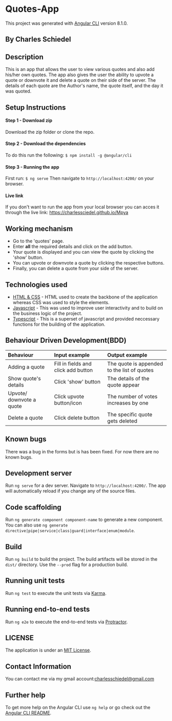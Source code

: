 # Quotes-App

This project was generated with [Angular CLI](https://github.com/angular/angular-cli) version 8.1.0.

## By **Charles Schiedel**


## Description
This is an app that allows the user to view various quotes and also add his/her own quotes. The app also gives the user the ability to upvote a quote or downvote it and delete a quote on their side of the server. The details of each quote are the Author's name, the quote itself, and the day it was quoted.

## Setup Instructions
#### Step 1 - Download zip
Download the zip folder or clone the repo.

#### Step 2 - Download the dependencies
To do this run the following:
`$ npm install -g @angular/cli`

#### Step 3 - Running the app
First run:
`$ ng serve`
Then navigate to `http://localhost:4200/` on your browser.

#### Live link
If you don't want to run the app from your local browser you can acces it through the live link: https://charlessciedel.github.io/Mpya

## Working mechanism
- Go to the 'quotes' page.
- Enter **all** the required details and click on the add      button.
- Your quote is displayed and you can view the quote by clicking the 'show' button.
- You can upvote or downvote a quote by clicking the respective buttons.
- Finally, you can delete a quote from your side of the server.

## Technologies used
* [HTML & CSS](https://www.w3schools.com/html/html_css.asp) - HTML used to create the backbone of the application whereas CSS was used to style the elements.
* [Javascript](https://www.javascript.com/) - This was used to improve user interactivity and to build on the business logic of the project.
* [Typescript](https://www.typescriptlang.org/) - This is a superset of javascript and provided neccessary functions for the building of the application.


## Behaviour Driven Development(BDD)
| Behaviour | Input example    | Output example |
| :------------- | :------------- | :------------- |
| Adding a quote | Fill in fields and click add button  | The quote is appended to the list of quotes |
| Show quote's details | Click 'show' button | The details of the quote appear |
| Upvote/ downvote a quote | Click upvote button/icon | The number of votes increases by one |
| Delete a quote | Click delete button | The specific quote gets deleted |





## Known bugs
There was a bug in the forms but is has been fixed. For now there are no known bugs.

## Development server

Run `ng serve` for a dev server. Navigate to `http://localhost:4200/`. The app will automatically reload if you change any of the source files.

## Code scaffolding

Run `ng generate component component-name` to generate a new component. You can also use `ng generate directive|pipe|service|class|guard|interface|enum|module`.

## Build

Run `ng build` to build the project. The build artifacts will be stored in the `dist/` directory. Use the `--prod` flag for a production build.

## Running unit tests

Run `ng test` to execute the unit tests via [Karma](https://karma-runner.github.io).

## Running end-to-end tests

Run `ng e2e` to execute the end-to-end tests via [Protractor](http://www.protractortest.org/).

## LICENSE
The application is under an [MIT License](https://github.com/lendilai/Quotes-app/blob/master/LICENSE.txt).


## Contact Information
You can contact me via my gmail account:charlesschiedel@gmail.com

## Further help

To get more help on the Angular CLI use `ng help` or go check out the [Angular CLI README](https://github.com/angular/angular-cli/blob/master/README.md).
